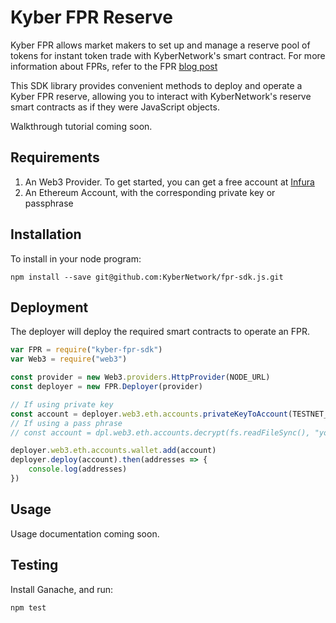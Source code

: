 # Kyber FPR Reserve

Kyber FPR allows market makers to set up and manage a reserve pool of tokens for instant token trade with KyberNetwork's smart contract. For more information about FPRs, refer to the FPR [blog post](https://blog.kyber.network/kyber-fed-price-reserve-fpr-on-chain-market-making-for-professionals-7fea29ceac6c)

This SDK library provides convenient methods to deploy and operate a Kyber FPR reserve, allowing you to interact with KyberNetwork's reserve smart contracts as if they were JavaScript objects. 

Walkthrough tutorial coming soon.

## Requirements

1. An Web3 Provider. To get started, you can get a free account at [Infura](https://infura.io)
2. An Ethereum Account, with the corresponding private key or passphrase

## Installation

To install in your node program:

`npm install --save git@github.com:KyberNetwork/fpr-sdk.js.git`

## Deployment 

The deployer will deploy the required smart contracts to operate an FPR.

```js
var FPR = require("kyber-fpr-sdk")
var Web3 = require("web3")

const provider = new Web3.providers.HttpProvider(NODE_URL)
const deployer = new FPR.Deployer(provider)

// If using private key
const account = deployer.web3.eth.accounts.privateKeyToAccount(TESTNET_PRIVATE_KEY)
// If using a pass phrase
// const account = dpl.web3.eth.accounts.decrypt(fs.readFileSync(), "your-keystore-passphrase");

deployer.web3.eth.accounts.wallet.add(account)
deployer.deploy(account).then(addresses => {
    console.log(addresses) 
})
```

## Usage 

Usage documentation coming soon.

## Testing

Install Ganache, and run:

`npm test`